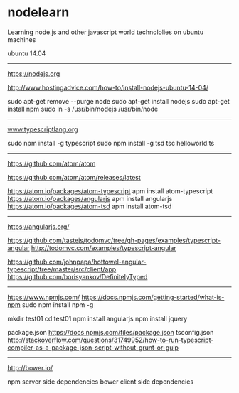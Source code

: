 # nodelearn

Learning node.js and other javascript world technololies on ubuntu machines

ubuntu 14.04


-----------------------------------------------------------------------
https://nodejs.org

http://www.hostingadvice.com/how-to/install-nodejs-ubuntu-14-04/

sudo apt-get remove --purge node
sudo apt-get install nodejs
sudo apt-get install npm
sudo ln -s /usr/bin/nodejs /usr/bin/node


-----------------------------------------------------------------------
www.typescriptlang.org

sudo npm install -g typescript
sudo npm install -g tsd
tsc helloworld.ts


-----------------------------------------------------------------------
https://github.com/atom/atom

https://github.com/atom/atom/releases/latest

https://atom.io/packages/atom-typescript
apm install atom-typescript
https://atom.io/packages/angularjs
apm install angularjs
https://atom.io/packages/atom-tsd
apm install atom-tsd


-----------------------------------------------------------------------
https://angularjs.org/

https://github.com/tastejs/todomvc/tree/gh-pages/examples/typescript-angular
http://todomvc.com/examples/typescript-angular

https://github.com/johnpapa/hottowel-angular-typescript/tree/master/src/client/app
https://github.com/borisyankov/DefinitelyTyped


-----------------------------------------------------------------------
https://www.npmjs.com/
https://docs.npmjs.com/getting-started/what-is-npm
sudo npm install npm -g

mkdir test01
cd test01
npm install angularjs
npm install jquery

package.json
https://docs.npmjs.com/files/package.json
tsconfig.json
http://stackoverflow.com/questions/31749952/how-to-run-typescript-compiler-as-a-package-json-script-without-grunt-or-gulp

-----------------------------------------------------------------------
http://bower.io/

npm server side dependencies
bower client side dependencies
